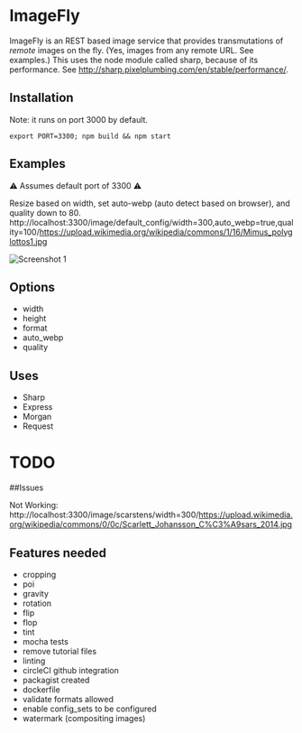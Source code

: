 # ImageFly
ImageFly is an REST based image service that provides  transmutations of *remote* images on the fly. (Yes, images from any remote URL. See examples.) This uses the node module called sharp, because of its performance. See http://sharp.pixelplumbing.com/en/stable/performance/. 

## Installation

Note: it runs on port 3000 by default. 

```
export PORT=3300; npm build && npm start
```

## Examples

⚠️ Assumes default port of 3300 ⚠️

Resize based on width, set auto-webp (auto detect based on browser), and quality down to 80.
http://localhost:3300/image/default_config/width=300,auto_webp=true,quality=100/https://upload.wikimedia.org/wikipedia/commons/1/16/Mimus_polyglottos1.jpg

![Screenshot 1](https://raw.githubusercontent.com/wiki/scarstens/imagefly/images/imagefly-screenshot-compression-resize.png)

## Options

- width
- height
- format
- auto_webp
- quality

## Uses

- Sharp
- Express
- Morgan
- Request

# TODO

##Issues

Not Working:
http://localhost:3300/image/scarstens/width=300/https://upload.wikimedia.org/wikipedia/commons/0/0c/Scarlett_Johansson_C%C3%A9sars_2014.jpg

## Features needed

- cropping
- poi
- gravity
- rotation
- flip
- flop
- tint
- mocha tests
- remove tutorial files
- linting
- circleCI github integration
- packagist created
- dockerfile
- validate formats allowed
- enable config_sets to be configured
- watermark (compositing images)